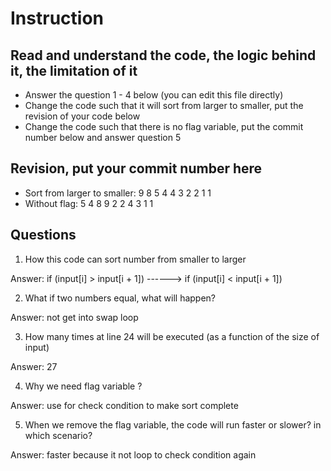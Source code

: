 ﻿# Instruction

## Read and understand the code, the logic behind it, the limitation of it
* Answer the question 1 - 4 below (you can edit this file directly)
* Change the code such that it will sort from larger to smaller, put the revision of your code below
* Change the code such that there is no flag variable, put the commit number below and answer question 5 


## Revision, put your commit number here
* Sort from larger to smaller: 9 8 5 4 4 3 2 2 1 1
* Without flag: 5 4 8 9 2 2 4 3 1 1

## Questions
1. How this code can sort number from smaller to larger
 
Answer:  if (input[i] > input[i + 1])  ------> if (input[i] < input[i + 1])

2. What if two numbers equal, what will happen? 

Answer: not get into swap loop

3. How many times at line 24 will be executed (as a function of the size of input) 

Answer: 27

4. Why we need flag variable ? 

Answer: use for check condition to make sort complete

5. When we remove the flag variable, the code will run faster or slower? in which scenario? 

Answer: faster because it not loop to check condition again
        